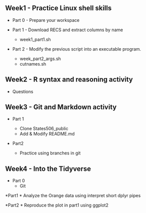 ## Week1 - Practice Linux shell skills ##

* Part 0 - Prepare your workspace

* Part 1 - Download RECS and extract columns by name
	* week1_part1.sh 

* Part 2 - Modify the previous script into an executable program.
	* week_part2_args.sh
	* cutnames.sh

## Week2 - R syntax and reasoning activity ##
* Questions

## Week3 - Git and Markdown activity ##
* Part 1
	* Clone States506_public
	* Add & Modify README.md

* Part2 
	* Practice using branches in git
	

## Week4 - Into the Tidyverse ##
* Part 0
	* Git 
	
*Part1
	* Analyze the Orange data using interpret short dplyr pipes 

*Part2
	* Reproduce the plot in part1 using ggplot2

